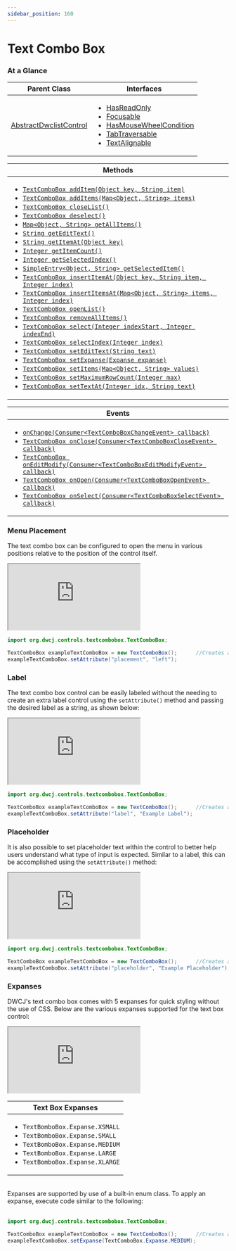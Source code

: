 ```yaml
---
sidebar_position: 160
---
```


# Text Combo Box


### At a Glance

|Parent Class| Interfaces |
|------------|------------|
|[AbstractDwclistControl](#)| <ul><li>[HasReadOnly](#)</li><li>[Focusable](#)</li><li>[HasMouseWheelCondition](#)</li><li>[TabTraversable](#)</li><li>[TextAlignable](#)</li></ul>|

| Methods |
|------------|
| <ul><li>[`TextComboBox addItem(Object key, String item)`](#)</li><li>[`TextComboBox addItems(Map<Object, String> items)`](#)</li><li>[`TextComboBox closeList()`](#)</li><li>[`TextComboBox deselect()`](#)</li><li>[`Map<Object, String> getAllItems()`](#)</li><li>[`String getEditText()`](#)</li><li>[`String getItemAt(Object key)`](#)</li><li>[`Integer getItemCount()`](#)</li><li>[`Integer getSelectedIndex()`](#)</li><li>[`SimpleEntry<Object, String> getSelectedItem()`](#)</li><li>[`TextComboBox insertItemAt(Object key, String item, Integer index)`](#)</li><li>[`TextComboBox insertItemsAt(Map<Object, String> items, Integer index)`](#)</li><li>[`TextComboBox openList()`](#)</li><li>[`TextComboBox removeAllItems()`](#)</li><li>[`TextComboBox select(Integer indexStart, Integer indexEnd)`](#)</li><li>[`TextComboBox selectIndex(Integer index)`](#)</li><li>[`TextComboBox setEditText(String text)`](#)</li><li>[`TextComboBox setExpanse(Expanse expanse)`](#)</li><li>[`TextComboBox setItems(Map<Object, String> values)`](#)</li><li>[`TextComboBox setMaximumRowCount(Integer max)`](#)</li><li>[`TextComboBox setTextAt(Integer idx, String text)`](#)</li></ul>|


| Events |
|------------|
| <ul><li>[`onChange(Consumer<TextComboBoxChangeEvent> callback)`](#)</li><li>[`TextComboBox onClose(Consumer<TextComboBoxCloseEvent> callback)`](#)</li><li>[`TextComboBox onEditModify(Consumer<TextComboBoxEditModifyEvent> callback)`](#)</li><li>[`TextComboBox onOpen(Consumer<TextComboBoxOpenEvent> callback)`](#)</li><li>[`TextComboBox onSelect(Consumer<TextComboBoxSelectEvent> callback)`](#)</li></ul> |


### Menu Placement

The text combo box can be configured to open the menu in various positions relative to the position of the control itself.

<iframe 
loading="lazy"
src='https://hot.bbx.kitchen/webapp/controlsamples?class=control_demos.textcomboboxdemos.TextComboBoxPlacement' 
style={{"width": "100%", "height":"350px"}}></iframe><br/>

```java
import org.dwcj.controls.textcombobox.TextComboBox;

TextComboBox exampleTextComboBox = new TextComboBox();      //Creates a new TextComboBox
exampleTextComboBox.setAttribute("placement", "left");  
```

### Label

The text combo box control can be easily labeled without the needing to create an extra label control using the `setAttribute()` method and passing the desired label as a string, as shown below: <br/>

<iframe 
loading="lazy"
src='https://hot.bbx.kitchen/webapp/controlsamples?class=control_demos.textcomboboxdemos.TextComboBoxLabel' 
style={{"width": "100%", "height":"200px"}}></iframe><br/>

```java
import org.dwcj.controls.textcombobox.TextComboBox;

TextComboBox exampleTextComboBox = new TextComboBox();      //Creates a new TextComboBox
exampleTextComboBox.setAttribute("label", "Example Label");     
```

### Placeholder

It is also possible to set placeholder text within the control to better help users understand what type of input is expected. Similar to a label, this can be accomplished using the `setAttribute()` method: <br/>

<iframe 
loading="lazy"
src='https://hot.bbx.kitchen/webapp/controlsamples?class=control_demos.textcomboboxdemos.TextComboBoxPlaceholder' 
style={{"width": "100%", "height":"200px"}}></iframe><br/>

```java
import org.dwcj.controls.textcombobox.TextComboBox;

TextComboBox exampleTextComboBox = new TextComboBox();      //Creates a new TextComboBox
exampleTextComboBox.setAttribute("placeholder", "Example Placeholder");  
```

### Expanses

DWCJ's text combo box comes with 5 expanses for quick styling without the use of CSS.
Below are the various expanses supported for the text box control: <br/>

<iframe 
loading="lazy"
src='https://hot.bbx.kitchen/webapp/controlsamples?class=control_demos.textcomboboxdemos.TextComboBoxExpanses' 
style={{"width": "100%", "height":"400px"}}></iframe><br/>

|Text Box Expanses|
|-|
|<ul><li>```TextBomboBox.Expanse.XSMALL```</li><li>```TextBomboBox.Expanse.SMALL```</li><li>```TextBomboBox.Expanse.MEDIUM```</li><li>```TextBomboBox.Expanse.LARGE```</li><li>```TextBomboBox.Expanse.XLARGE```</li></ul>|

<br/>Expanses are supported by use of a built-in enum class. To apply an expanse, execute code similar to the following: <br/><br />

```java
import org.dwcj.controls.textcombobox.TextComboBox;

TextComboBox exampleTextComboBox = new TextComboBox();      //Creates a new Text Box
exampleTextComboBox.setExpanse(TextComboBox.Expanse.MEDIUM);    
```